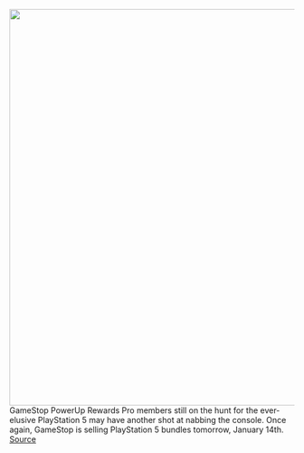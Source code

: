 <img src='https://cdn.vox-cdn.com/thumbor/W7oCzDycKcGJlP0izhmob2POhX0=/0x0:2040x1360/1200x800/filters:focal(857x517:1183x843)/cdn.vox-cdn.com/uploads/chorus_image/image/70384867/acastro_210511_1777_psRestock_0006.0.jpg' width='700px' /><br/>
GameStop PowerUp Rewards Pro members still on the hunt for the ever-elusive PlayStation 5 may have another shot at nabbing the console. Once again, GameStop is selling PlayStation 5 bundles tomorrow, January 14th.
<a href='https://www.theverge.com/2022/1/13/22882037/gamestop-playstation-5-bundles-in-store-to-pro-members-on-january-14th'> Source <a/>